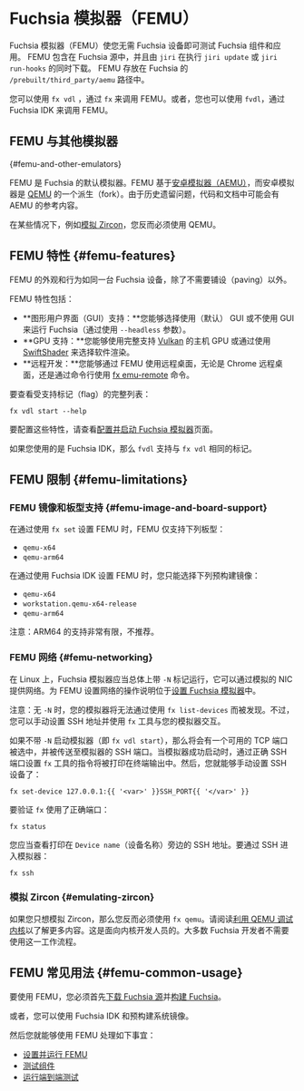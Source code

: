 <!-- 
# Fuchsia emulator (FEMU)
 -->
# Fuchsia 模拟器（FEMU）

<!-- 
The Fuchsia emulator (FEMU) allows you to test Fuchsia components and applications without needing a Fuchsia device.
FEMU is included in Fuchsia source, and it’s downloaded by `jiri` as part of `jiri update` or `jiri run-hooks`.
It’s fetched into the Fuchsia directory `/prebuilt/third_party/aemu`.

You can call FEMU with `fx` using `fx vdl`. Alternatively,
you can call FEMU from the Fuchsia IDK using `fvdl`.
 -->
Fuchsia 模拟器（FEMU）使您无需 Fuchsia 设备即可测试 Fuchsia 组件和应用。
FEMU 包含在 Fuchsia 源中，并且由 `jiri` 在执行 `jiri update` 或 `jiri run-hooks` 的同时下载。
FEMU 存放在 Fuchsia 的 `/prebuilt/third_party/aemu` 路径中。

您可以使用 `fx vdl` ，通过 `fx` 来调用 FEMU。或者，您也可以使用 `fvdl`，通过 Fuchsia IDK 来调用 FEMU。

<!-- 
## FEMU and other emulators {#femu-and-other-emulators}
 -->
## FEMU 与其他模拟器 
{#femu-and-other-emulators}

<!-- 
FEMU is the default emulator for Fuchsia. FEMU is based on the
[Android Emulator (AEMU)](https://developer.android.com/studio/run/emulator), which is a fork of
[QEMU](https://www.qemu.org/). Due to legacy issues, there may be references to AEMU in the code and documentation.

In some instances, such as [emulating Zircon](#emulating-zircon), you must use QEMU instead.
 -->
FEMU 是 Fuchsia 的默认模拟器。FEMU 基于[安卓模拟器（AEMU）](https://developer.android.com/studio/run/emulator)，而安卓模拟器是 [QEMU](https://www.qemu.org/) 的一个派生（fork）。由于历史遗留问题，代码和文档中可能会有 AEMU 的参考内容。

在某些情况下，例如[模拟 Zircon](#emulating-zircon)，您反而必须使用 QEMU。


<!-- 
## FEMU Features {#femu-features}
 -->
## FEMU 特性 {#femu-features}

<!-- 
FEMU looks and behaves like a Fuchsia device, with the exception that no paving is required.
 -->
FEMU 的外观和行为如同一台 Fuchsia 设备，除了不需要铺设（paving）以外。

<!-- 
FEMU features include:

*   **GUI Support:** You can run Fuchsia with the GUI (by default) or without the GUI
    (using the `--headless` argument).
*   **GPU Support:** You can run with the host’s GPU (by default) with full
    [Vulkan](/docs/concepts/graphics/magma/vulkan.md) support, or you can choose
    software rendering using [SwiftShader](https://swiftshader.googlesource.com/SwiftShader/).
*   **Remote Development:** You can use a remote desktop with FEMU, either with Chrome Remote Desktop
     or from the command line using [fx emu-remote](https://fuchsia.dev/reference/tools/fx/cmd/emu-remote)
     command.
 -->
FEMU 特性包括：

*   **图形用户界面（GUI）支持：**您能够选择使用（默认） GUI 或不使用 GUI 来运行 Fuchsia（通过使用 `--headless` 参数）。
*   **GPU 支持：**您能够使用完整支持 [Vulkan](/concepts/graphics/magma/vulkan.md) 的主机 GPU 或通过使用 [SwiftShader](https://swiftshader.googlesource.com/SwiftShader/) 来选择软件渲染。
*   **远程开发：**您能够通过 FEMU 使用远程桌面，无论是 Chrome 远程桌面，还是通过命令行使用 [fx emu-remote](https://fuchsia.dev/reference/tools/fx/cmd/emu-remote) 命令。

<!-- 
To see full list of supported flags:
 -->
要查看受支持标记（flag）的完整列表：

```posix-terminal
fx vdl start --help
```

<!-- 
To configure these features, see the [Set up and start FEMU](/docs/get-started/set_up_femu.md)
page.

If you’re using the Fuchsia IDK, `fvdl` supports the same flags as `fx vdl`
 -->
要配置这些特性，请查看[配置并启动 Fuchsia 模拟器](/get-started/set_up_femu.md)页面。

如果您使用的是 Fuchsia IDK，那么 `fvdl` 支持与 `fx vdl` 相同的标记。

<!-- 
## FEMU limitations {#femu-limitations}
 -->
## FEMU 限制 {#femu-limitations}

<!-- 
### FEMU image and board support {#femu-image-and-board-support}
 -->
### FEMU 镜像和板型支持 {#femu-image-and-board-support}

<!-- 
When setting up FEMU using `fx set`, FEMU only supports the following boards:

*   `qemu-x64`
*   `qemu-arm64`
 -->
在通过使用 `fx set` 设置 FEMU 时，FEMU 仅支持下列板型：

*   `qemu-x64`
*   `qemu-arm64`

<!-- 
When using the Fuchsia IDK to set up FEMU, you are limited to the following pre-built images:

*   `qemu-x64`
*   `workstation.qemu-x64-release`
*   `qemu-arm64`
 -->
在通过使用 Fuchsia IDK 设置 FEMU 时，您只能选择下列预构建镜像：

*   `qemu-x64`
*   `workstation.qemu-x64-release`
*   `qemu-arm64`

<!-- 
Note: ARM64 support (`qemu-arm64`) is very limited and not recommended.
 -->
注意：ARM64 的支持非常有限，不推荐。

<!-- 
### FEMU networking  {#femu-networking}
 -->
### FEMU 网络  {#femu-networking}

<!-- 
On Linux, Fuchsia Emulator should generally be run with the `-N` flag that provides networking through an
emulated NIC. Instructions for setting up networking for FEMU is in
[Setting up the Fuchsia Emulator](/docs/get-started/set_up_femu.md).

Note: Without `-N`, your emulator won't be discoverable using `fx list-devices`. However, you can manually set the SSH address and use `fx` tools to interact with your emulator.
 -->
在 Linux 上，Fuchsia 模拟器应当总体上带 `-N` 标记运行，它可以通过模拟的 NIC 提供网络。为 FEMU 设置网络的操作说明位于[设置 Fuchsia 模拟器](/get-started/set_up_femu.md)中。

注意：无 `-N` 时，您的模拟器将无法通过使用 `fx list-devices` 而被发现。不过，您可以手动设置 SSH 地址并使用 `fx` 工具与您的模拟器交互。

<!-- 
If starting the emulator without `-N` (i.e `fx vdl start`), an available TCP port from the host will be
picked and forwarded to the emulator's SSH port. When the emulator launches successfully, instruction to set `fx` tools with the correct SSH port are printed in the terminal output. 
Then, you can manually set the SSH device:
 -->
如果不带 `-N` 启动模拟器（即 `fx vdl start`），那么将会有一个可用的 TCP 端口被选中，并被传送至模拟器的 SSH 端口。当模拟器成功启动时，通过正确 SSH 端口设置 `fx` 工具的指令将被打印在终端输出中。然后，您就能够手动设置 SSH 设备了：

```posix-terminal
fx set-device 127.0.0.1:{{ '<var>' }}SSH_PORT{{ '</var>' }}
```

<!-- 
To verify `fx` is using the correct port:
 -->
要验证 `fx` 使用了正确端口：

```posix-terminal
fx status
```

<!-- 
You should see the SSH address printed next to `Device name`. To SSH into the emulator:
 -->
您应当查看打印在 `Device name`（设备名称）旁边的 SSH 地址。要通过 SSH 进入模拟器：

```posix-terminal
fx ssh
```

<!-- 
### Emulating Zircon {#emulating-zircon}
 -->
### 模拟 Zircon {#emulating-zircon}

<!-- 
If you only want to emulate Zircon, you must use `fx qemu` instead. Read
[Debugging the Kernel using QEMU](/docs/development/debugging/qemu.md) to
learn more. This is for kernel developers. Most Fuchsia developers do not need
to use this workflow.
 -->
如果您只想模拟 Zircon，那么您反而必须使用 `fx qemu`。请阅读[利用 QEMU 调试内核](/development/debugging/qemu.md)以了解更多内容。这是面向内核开发人员的。大多数 Fuchsia 开发者不需要使用这一工作流程。

<!-- 
## FEMU common usage  {#femu-common-usage}
 -->
## FEMU 常见用法  {#femu-common-usage}

<!-- 
To use FEMU, you must first
[download the Fuchsia source](/docs/get-started/get_fuchsia_source.md)
and [build Fuchsia](/docs/get-started/build_fuchsia.md).

Alternatively, you can use the Fuchsia IDK and use pre-built system images.

Then you can use FEMU to do the following:

*   [Set up and start FEMU](/docs/get-started/set_up_femu.md)
*   [Test components](/docs/development/run/run-test-component.md)
*   [Run end-to-end tests](/docs/development/testing/run_an_end_to_end_test.md)
 -->
要使用 FEMU，您必须首先[下载 Fuchsia 源](/get-started/get_fuchsia_source.md)并[构建 Fuchsia](/get-started/build_fuchsia.md)。

或者，您可以使用 Fuchsia IDK 和预构建系统镜像。

然后您就能够使用 FEMU 处理如下事宜：

*   [设置并运行 FEMU](/get-started/set_up_femu.md)
*   [测试组件](/development/run/run-test-component.md)
*   [运行端到端测试](/development/testing/run_an_end_to_end_test.md)
